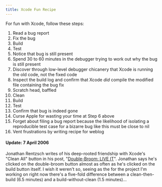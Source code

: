 ```yaml
---
title: Xcode Fun Recipe
---
```


For fun with Xcode, follow these steps:

1.  Read a bug report
2.  Fix the bug
3.  Build
4.  Test
5.  Notice that bug is still present
6.  Spend 30 to 60 minutes in the debugger trying to work out why the bug is still present
7.  Discover through low-level debugger chicanery that Xcode is running the old code, not the fixed code
8.  Inspect the build log and confirm that Xcode *did* compile the modified file containing the bug fix
9.  Scratch head, baffled
10. Clean
11. Build
12. Test
13. Confirm that bug is indeed gone
14. Curse Apple for wasting your time at Step 6 above
15. Forget about filing a bug report because the likelihood of isolating a reproducible test case for a bizarre bug like this must be close to nil
16. Vent frustrations by writing recipe for weblog





#### Update: 7 April 2006

Jonathan Rentzsch writes of his deep-rooted friendship with Xcode's "Clean All" button in his post, "[Double-Broom: LIVE IT](http://rentzsch.com/notes/doublebroomLiveIt)". Jonathan says he's clicked on the double-broom button almost as often as he's clicked on the build button itself. I wish it weren't so, seeing as the for the project I'm working on right now there's a five-fold difference between a clean-then-build (6.5 minutes) and a build-without-clean (1.5 minutes)...
